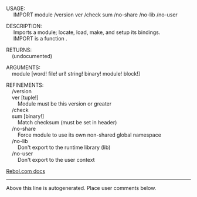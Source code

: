 USAGE:  
&nbsp;&nbsp;&nbsp;&nbsp;&nbsp;IMPORT&nbsp;module&nbsp;/version&nbsp;ver&nbsp;/check&nbsp;sum&nbsp;/no-share&nbsp;/no-lib&nbsp;/no-user  
  
DESCRIPTION:  
&nbsp;&nbsp;&nbsp;&nbsp;&nbsp;Imports&nbsp;a&nbsp;module;&nbsp;locate,&nbsp;load,&nbsp;make,&nbsp;and&nbsp;setup&nbsp;its&nbsp;bindings.  
&nbsp;&nbsp;&nbsp;&nbsp;&nbsp;IMPORT&nbsp;is&nbsp;a&nbsp;function&nbsp;.  
  
RETURNS:  
&nbsp;&nbsp;&nbsp;&nbsp;(undocumented)  
  
ARGUMENTS:  
&nbsp;&nbsp;&nbsp;&nbsp;module&nbsp;[word!&nbsp;file!&nbsp;url!&nbsp;string!&nbsp;binary!&nbsp;module!&nbsp;block!]  
  
REFINEMENTS:  
&nbsp;&nbsp;&nbsp;&nbsp;/version  
&nbsp;&nbsp;&nbsp;&nbsp;ver&nbsp;[tuple!]  
&nbsp;&nbsp;&nbsp;&nbsp;&nbsp;&nbsp;&nbsp;&nbsp;Module&nbsp;must&nbsp;be&nbsp;this&nbsp;version&nbsp;or&nbsp;greater  
&nbsp;&nbsp;&nbsp;&nbsp;/check  
&nbsp;&nbsp;&nbsp;&nbsp;sum&nbsp;[binary!]  
&nbsp;&nbsp;&nbsp;&nbsp;&nbsp;&nbsp;&nbsp;&nbsp;Match&nbsp;checksum&nbsp;(must&nbsp;be&nbsp;set&nbsp;in&nbsp;header)  
&nbsp;&nbsp;&nbsp;&nbsp;/no-share  
&nbsp;&nbsp;&nbsp;&nbsp;&nbsp;&nbsp;&nbsp;&nbsp;Force&nbsp;module&nbsp;to&nbsp;use&nbsp;its&nbsp;own&nbsp;non-shared&nbsp;global&nbsp;namespace  
&nbsp;&nbsp;&nbsp;&nbsp;/no-lib  
&nbsp;&nbsp;&nbsp;&nbsp;&nbsp;&nbsp;&nbsp;&nbsp;Don't&nbsp;export&nbsp;to&nbsp;the&nbsp;runtime&nbsp;library&nbsp;(lib)  
&nbsp;&nbsp;&nbsp;&nbsp;/no-user  
&nbsp;&nbsp;&nbsp;&nbsp;&nbsp;&nbsp;&nbsp;&nbsp;Don't&nbsp;export&nbsp;to&nbsp;the&nbsp;user&nbsp;context  

[Rebol.com docs](http://www.rebol.com/r3/docs/functions/import.html)
___
Above this line is autogenerated. Place user comments below.